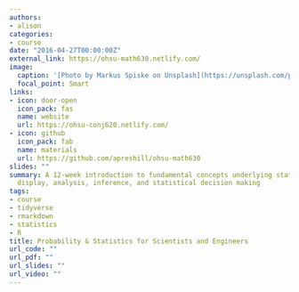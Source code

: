 ```yaml
---
authors:
- alison
categories:
- course
date: "2016-04-27T00:00:00Z"
external_link: https://ohsu-math630.netlify.com/
image:
  caption: '[Photo by Markus Spiske on Unsplash](https://unsplash.com/photos/8CWoXxaqGrs)'
  focal_point: Smart
links:
- icon: door-open
  icon_pack: fas
  name: website
  url: https://ohsu-conj620.netlify.com/
- icon: github
  icon_pack: fab
  name: materials
  url: https://github.com/apreshill/ohsu-math630
slides: ""
summary: A 12-week introduction to fundamental concepts underlying statistical data
  display, analysis, inference, and statistical decision making
tags:
- course
- tidyverse
- rmarkdown
- statistics
- R
title: Probability & Statistics for Scientists and Engineers
url_code: ""
url_pdf: ""
url_slides: ""
url_video: ""
---
```


